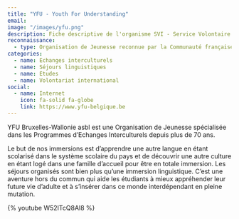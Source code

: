```yaml
---
title: "YFU - Youth For Understanding"
email: 
image: "/images/yfu.png"
description: Fiche descriptive de l'organisme SVI - Service Volontaire International
reconnaissance:
  - type: Organisation de Jeunesse reconnue par la Communauté française
categories: 
  - name: Echanges interculturels
  - name: Séjours linguistiques
  - name: Etudes
  - name: Volontariat international
social:
  - name: Internet
    icon: fa-solid fa-globe
    link: https://www.yfu-belgique.be
---
```

YFU Bruxelles-Wallonie asbl est une Organisation de Jeunesse spécialisée dans les Programmes d’Echanges Interculturels depuis plus de 70 ans.

Le but de nos immersions est d’apprendre une autre langue en étant scolarisé dans le système scolaire du pays et de découvrir une autre culture en étant logé dans une famille d’accueil pour être en totale immersion. Les séjours organisés sont bien plus qu’une immersion linguistique. C’est une aventure hors du commun qui aide les étudiants à mieux appréhender leur future vie d’adulte et à s’insérer dans ce monde interdépendant en pleine mutation.

{% youtube W52ITcQ8Al8 %}
